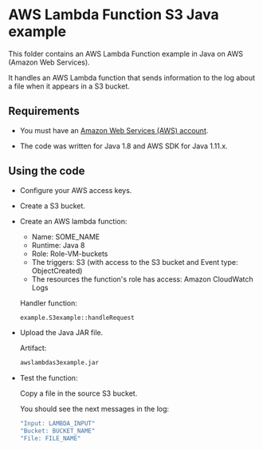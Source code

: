 # AWS Lambda Function S3 Java example

This folder contains an AWS Lambda Function example in Java on AWS (Amazon Web Services).

It handles an AWS Lambda function that sends information to the log about a file when it appears in a S3 bucket.

## Requirements

* You must have an [Amazon Web Services (AWS) account](http://aws.amazon.com/).

* The code was written for Java 1.8 and AWS SDK for Java 1.11.x.

## Using the code

* Configure your AWS access keys.

* Create a S3 bucket.

* Create an AWS lambda function:
  * Name: SOME_NAME
  * Runtime: Java 8
  * Role: Role-VM-buckets
  * The triggers: S3 (with access to the S3 bucket and Event type: ObjectCreated)
  * The resources the function's role has access: Amazon CloudWatch Logs

  Handler function:

  ```bash
  example.S3example::handleRequest
  ```

* Upload the Java JAR file.

  Artifact:

  ```bash
  awslambdas3example.jar
  ```

* Test the function:

  Copy a file in the source S3 bucket.

  You should see the next messages in the log:

  ```bash
  "Input: LAMBDA_INPUT"
  "Bucket: BUCKET_NAME"
  "File: FILE_NAME"
  ```